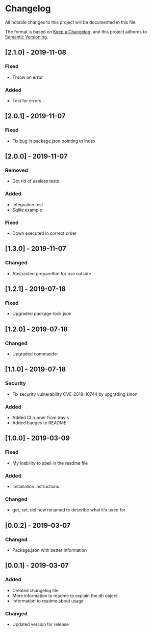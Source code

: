 # Changelog
All notable changes to this project will be documented in this file.

The format is based on [Keep a Changelog](https://keepachangelog.com/en/1.0.0/),
and this project adheres to [Semantic Versioning](https://semver.org/spec/v2.0.0.html).

## [2.1.0] - 2019-11-08
### Fixed
- Throw on error

### Added
- Test for errors

## [2.0.1] - 2019-11-07
### Fixed
- Fix bug in package.json pointing to index

## [2.0.0] - 2019-11-07
### Removed
- Got rid of useless tests

### Added
- Integration test
- Sqlite example 

### Fixed
- Down executed in correct order

## [1.3.0] - 2019-11-07
### Changed
- Abstracted prepareRun for use outside

## [1.2.1] - 2019-07-18
### Fixed
- Upgraded package-lock.json

## [1.2.0] - 2019-07-18
### Changed
- Upgraded commander

## [1.1.0] - 2019-07-18
### Security
- Fix security vulnerability CVE-2019-10744 by upgrading sinon

### Added
- Added CI runner from travis
- Added badges to README

## [1.0.0] - 2019-03-09
### Fixed
- My inability to spell in the readme file

### Added
- Installation instructions

### Changed
- get, set, del now renamed to describe what it's used for

## [0.0.2] - 2019-03-07
### Changed
- Package.json with better information

## [0.0.1] - 2019-03-07
### Added
- Created changelog file
- More information to readme to explain the db object
- Information to readme about usage

### Changed
- Updated version for release
